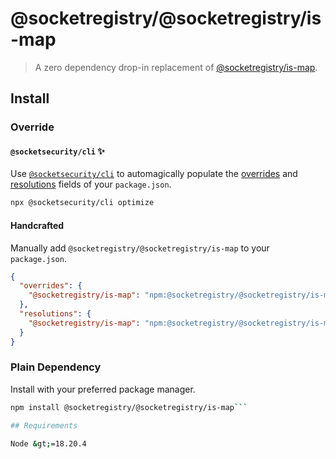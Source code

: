 # @socketregistry/@socketregistry/is-map

> A zero dependency drop-in replacement of
> [@socketregistry/is-map](https://www.npmjs.com/package/@socketregistry/is-map).

## Install

### Override

#### `@socketsecurity/cli` :sparkles:

Use [`@socketsecurity/cli`](https://www.npmjs.com/package/@socketsecurity/cli)
to automagically populate the
[overrides](https://docs.npmjs.com/cli/v9/configuring-npm/package-json#overrides)
and [resolutions](https://yarnpkg.com/configuration/manifest#resolutions) fields
of your `package.json`.

```sh
npx @socketsecurity/cli optimize
```

#### Handcrafted

Manually add `@socketregistry/@socketregistry/is-map` to your `package.json`.

```json
{
  "overrides": {
    "@socketregistry/is-map": "npm:@socketregistry/@socketregistry/is-map@^1"
  },
  "resolutions": {
    "@socketregistry/is-map": "npm:@socketregistry/@socketregistry/is-map@^1"
  }
}
```

### Plain Dependency

Install with your preferred package manager.

````sh
npm install @socketregistry/@socketregistry/is-map```

## Requirements

Node &gt;=18.20.4
````
